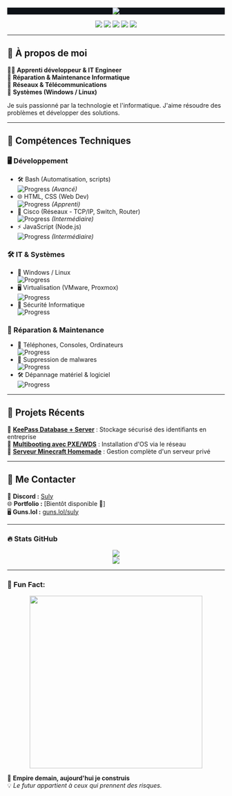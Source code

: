 <!-- Bannière sans GIF avec arrière-plan -->
<p align="center" style="background-color: rgb(13, 17, 23);">
    <img src="https://readme-headers.vercel.app/api?text=Hello%20👋,%20I'm%20Suly&color=gradient" />
  </p>
  
  <p align="center">
    <img src="https://img.shields.io/badge/Bash-blue?style=for-the-badge&logo=gnu-bash&logoColor=white" />
    <img src="https://img.shields.io/badge/HTML-orange?style=for-the-badge&logo=html5&logoColor=white" />
    <img src="https://img.shields.io/badge/CSS-blue?style=for-the-badge&logo=css3&logoColor=white" />
    <img src="https://img.shields.io/badge/Cisco-lightgrey?style=for-the-badge&logo=cisco&logoColor=white" />
    <img src="https://img.shields.io/badge/JavaScript-yellow?style=for-the-badge&logo=javascript&logoColor=white" />
  </p>
  
  ---
  
  ## 🌟 À propos de moi
  👨‍💻 **Apprenti développeur & IT Engineer**  
  🔧 **Réparation & Maintenance Informatique**  
  📡 **Réseaux & Télécommunications**  
  💾 **Systèmes (Windows / Linux)**  
  
  Je suis passionné par la technologie et l'informatique. J'aime résoudre des problèmes et développer des solutions.
  
  ---
  
  ## 🚀 Compétences Techniques
  
  ### 🖥️ Développement
  - 🛠️ Bash (Automatisation, scripts)  
    ![Progress](https://geps.dev/progress/90) *(Avancé)*  
  - 🌐 HTML, CSS (Web Dev)  
    ![Progress](https://geps.dev/progress/45) *(Apprenti)*  
  - 🔌 Cisco (Réseaux - TCP/IP, Switch, Router)  
    ![Progress](https://geps.dev/progress/60) *(Intermédiaire)*  
  - ⚡ JavaScript (Node.js)  
    ![Progress](https://geps.dev/progress/65) *(Intermédiaire)*
  
  ### 🛠️ IT & Systèmes
  - 💾 Windows / Linux  
    ![Progress](https://geps.dev/progress/90)
  - 🖥️ Virtualisation (VMware, Proxmox)  
    ![Progress](https://geps.dev/progress/60)
  - 🔐 Sécurité Informatique  
    ![Progress](https://geps.dev/progress/85)
  
  ### 🔧 Réparation & Maintenance
  - 📱 Téléphones, Consoles, Ordinateurs  
    ![Progress](https://geps.dev/progress/90)
  - 🦠 Suppression de malwares  
    ![Progress](https://geps.dev/progress/75)
  - 🛠️ Dépannage matériel & logiciel  
    ![Progress](https://geps.dev/progress/90)
  
  ---
  
  ## 📂 Projets Récents
  
  📌 **[KeePass Database + Server](#)** : Stockage sécurisé des identifiants en entreprise  
  📌 **[Multibooting avec PXE/WDS](#)** : Installation d'OS via le réseau  
  📌 **[Serveur Minecraft Homemade](#)** : Gestion complète d'un serveur privé  
  
  ---
  
  ## 📡 Me Contacter
  
  💬 **Discord :** [Suly](https://discord.com/users/1017441995196739685)  
  🌐 **Portfolio :** [Bientôt disponible 🚧]  
  🖥️ **Guns.lol :** [guns.lol/suly](https://guns.lol/suly)  
  
  ---
  
  ### 🔥 Stats GitHub
  
  <p align="center">
    <img src="https://github-readme-stats.vercel.app/api?username=SulyDev&show_icons=true&theme=radical" />
    <br>
    <img src="https://github-readme-streak-stats.herokuapp.com/?user=SulyDev&theme=radical" />
  </p>
  
  ---
  
  ### 🎉 Fun Fact:
  <p align="center">
    <img src="https://media.giphy.com/media/13HgwGsXF0aiGY/giphy.gif" width="400">
  </p>
  
  🚀 **Empire demain, aujourd'hui je construis**  
  💡 *Le futur appartient à ceux qui prennent des risques.*
